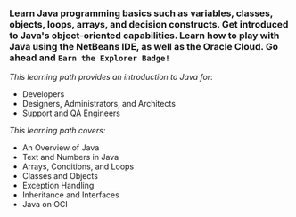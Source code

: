 ### Learn Java programming basics such as variables, classes, objects, loops, arrays, and decision constructs. Get introduced to Java's object-oriented capabilities. Learn how to play with Java using the NetBeans IDE, as well as the Oracle Cloud. Go ahead and <b>`Earn the Explorer Badge!`</b>

<i>This learning path provides an introduction to Java for</i>:

- Developers
- Designers, Administrators, and Architects
- Support and QA Engineers

<i>This learning path covers:</i>

- An Overview of Java
- Text and Numbers in Java
- Arrays, Conditions, and Loops
- Classes and Objects
- Exception Handling
- Inheritance and Interfaces
- Java on OCI
